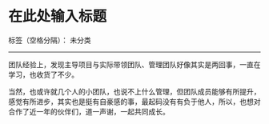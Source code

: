 ﻿# 在此处输入标题

标签（空格分隔）： 未分类

---

团队经验上，发现主导项目与实际带领团队、管理团队好像其实是两回事，一直在学习，也收货了不少。

当然，也或许就几个人的小团队，也说不上什么管理，但团队成员能够有所提升，感觉有所进步，其实也是挺有自豪感的事，最起码没有有负于他人，所以，也想对合作了近一年的伙伴们，道一声谢，一起共同成长。




